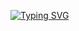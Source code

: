 [![Typing SVG](https://readme-typing-svg.herokuapp.com?color=%2336BCF7&lines=zaivanza+from+hodlmod.eth)](https://git.io/typing-svg)
